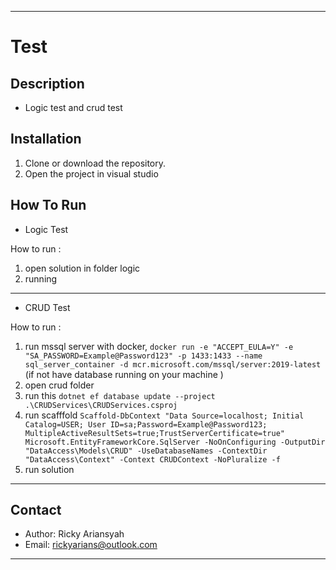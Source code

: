 * * *

Test
============

Description
-----------
- Logic test and crud test


Installation
------------

1.  Clone or download the repository.
2.  Open the project in visual studio

How To Run
------------
- Logic Test

How to run :

1. open solution in folder logic
2. running

--------
- CRUD Test

How to run :

1. run mssql server with docker, ```docker run -e "ACCEPT_EULA=Y" -e "SA_PASSWORD=Example@Password123" -p 1433:1433 --name sql_server_container -d mcr.microsoft.com/mssql/server:2019-latest``` (if not have database running on your machine )
2. open crud folder 
3. run  this ```dotnet ef database update --project .\CRUDServices\CRUDServices.csproj```
4. run scafffold ```Scaffold-DbContext "Data Source=localhost; Initial Catalog=USER; User ID=sa;Password=Example@Password123; MultipleActiveResultSets=true;TrustServerCertificate=true" Microsoft.EntityFrameworkCore.SqlServer -NoOnConfiguring -OutputDir "DataAccess\Models\CRUD" -UseDatabaseNames -ContextDir "DataAccess\Context" -Context CRUDContext -NoPluralize -f```
5. run solution
--------


Contact
-------

*   Author: Ricky Ariansyah
*   Email: rickyarians@outlook.com

* * *
